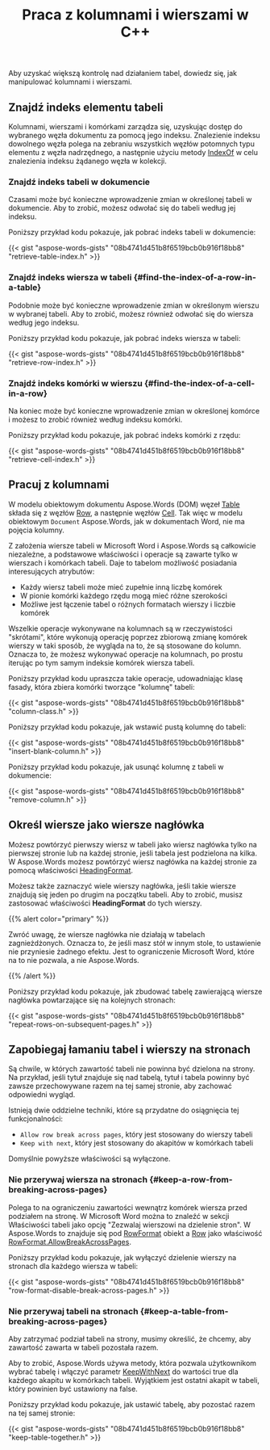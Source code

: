 ﻿---
title: Praca z kolumnami i wierszami w C++
second_title: Aspose.Words dla C++
articleTitle: Pracuj z kolumnami i wierszami
linktitle: Pracuj z kolumnami i wierszami
description: "Praca z częściami tabeli-wiersze, kolumny i komórki przy użyciu C++. Określ Wiersz Nagłówka C++."
type: docs
weight: 30
url: /pl/cpp/working-with-columns-and-rows/
timestamp: 2024-01-27-14-07-04
---

Aby uzyskać większą kontrolę nad działaniem tabel, dowiedz się, jak manipulować kolumnami i wierszami.

## Znajdź indeks elementu tabeli

Kolumnami, wierszami i komórkami zarządza się, uzyskując dostęp do wybranego węzła dokumentu za pomocą jego indeksu. Znalezienie indeksu dowolnego węzła polega na zebraniu wszystkich węzłów potomnych typu elementu z węzła nadrzędnego, a następnie użyciu metody [IndexOf](https://reference.aspose.com/words/cpp/aspose.words/nodecollection/indexof/) w celu znalezienia indeksu żądanego węzła w kolekcji.

### Znajdź indeks tabeli w dokumencie

Czasami może być konieczne wprowadzenie zmian w określonej tabeli w dokumencie. Aby to zrobić, możesz odwołać się do tabeli według jej indeksu.

Poniższy przykład kodu pokazuje, jak pobrać indeks tabeli w dokumencie:

{{< gist "aspose-words-gists" "08b4741d451b8f6519bcb0b916f18bb8" "retrieve-table-index.h" >}}

### Znajdź indeks wiersza w tabeli {#find-the-index-of-a-row-in-a-table}

Podobnie może być konieczne wprowadzenie zmian w określonym wierszu w wybranej tabeli. Aby to zrobić, możesz również odwołać się do wiersza według jego indeksu.

Poniższy przykład kodu pokazuje, jak pobrać indeks wiersza w tabeli:

{{< gist "aspose-words-gists" "08b4741d451b8f6519bcb0b916f18bb8" "retrieve-row-index.h" >}}

### Znajdź indeks komórki w wierszu {#find-the-index-of-a-cell-in-a-row}

Na koniec może być konieczne wprowadzenie zmian w określonej komórce i możesz to zrobić również według indeksu komórki.

Poniższy przykład kodu pokazuje, jak pobrać indeks komórki z rzędu:

{{< gist "aspose-words-gists" "08b4741d451b8f6519bcb0b916f18bb8" "retrieve-cell-index.h" >}}

## Pracuj z kolumnami

W modelu obiektowym dokumentu Aspose.Words (DOM) węzeł [Table](https://reference.aspose.com/words/cpp/aspose.words.tables/table/) składa się z węzłów [Row](https://reference.aspose.com/words/cpp/aspose.words.tables/row/), a następnie węzłów [Cell](https://reference.aspose.com/words/cpp/aspose.words.tables/cell/). Tak więc w modelu obiektowym `Document` Aspose.Words, jak w dokumentach Word, nie ma pojęcia kolumny.

Z założenia wiersze tabeli w Microsoft Word i Aspose.Words są całkowicie niezależne, a podstawowe właściwości i operacje są zawarte tylko w wierszach i komórkach tabeli. Daje to tabelom możliwość posiadania interesujących atrybutów:

- Każdy wiersz tabeli może mieć zupełnie inną liczbę komórek
- W pionie komórki każdego rzędu mogą mieć różne szerokości
- Możliwe jest łączenie tabel o różnych formatach wierszy i liczbie komórek

Wszelkie operacje wykonywane na kolumnach są w rzeczywistości "skrótami", które wykonują operację poprzez zbiorową zmianę komórek wierszy w taki sposób, że wygląda na to, że są stosowane do kolumn. Oznacza to, że możesz wykonywać operacje na kolumnach, po prostu iterując po tym samym indeksie komórek wiersza tabeli.

Poniższy przykład kodu upraszcza takie operacje, udowadniając klasę fasady, która zbiera komórki tworzące "kolumnę" tabeli:

{{< gist "aspose-words-gists" "08b4741d451b8f6519bcb0b916f18bb8" "column-class.h" >}}

Poniższy przykład kodu pokazuje, jak wstawić pustą kolumnę do tabeli:

{{< gist "aspose-words-gists" "08b4741d451b8f6519bcb0b916f18bb8" "insert-blank-column.h" >}}

Poniższy przykład kodu pokazuje, jak usunąć kolumnę z tabeli w dokumencie:

{{< gist "aspose-words-gists" "08b4741d451b8f6519bcb0b916f18bb8" "remove-column.h" >}}

## Określ wiersze jako wiersze nagłówka

Możesz powtórzyć pierwszy wiersz w tabeli jako wiersz nagłówka tylko na pierwszej stronie lub na każdej stronie, jeśli tabela jest podzielona na kilka. W Aspose.Words możesz powtórzyć wiersz nagłówka na każdej stronie za pomocą właściwości [HeadingFormat](https://reference.aspose.com/words/cpp/aspose.words.tables/rowformat/get_headingformat/).

Możesz także zaznaczyć wiele wierszy nagłówka, jeśli takie wiersze znajdują się jeden po drugim na początku tabeli. Aby to zrobić, musisz zastosować właściwości **HeadingFormat** do tych wierszy.

{{% alert color="primary" %}}

Zwróć uwagę, że wiersze nagłówka nie działają w tabelach zagnieżdżonych. Oznacza to, że jeśli masz stół w innym stole, to ustawienie nie przyniesie żadnego efektu. Jest to ograniczenie Microsoft Word, które na to nie pozwala, a nie Aspose.Words.

{{% /alert %}}

Poniższy przykład kodu pokazuje, jak zbudować tabelę zawierającą wiersze nagłówka powtarzające się na kolejnych stronach:

{{< gist "aspose-words-gists" "08b4741d451b8f6519bcb0b916f18bb8" "repeat-rows-on-subsequent-pages.h" >}}

## Zapobiegaj łamaniu tabel i wierszy na stronach

Są chwile, w których zawartość tabeli nie powinna być dzielona na strony. Na przykład, jeśli tytuł znajduje się nad tabelą, tytuł i tabela powinny być zawsze przechowywane razem na tej samej stronie, aby zachować odpowiedni wygląd.

Istnieją dwie oddzielne techniki, które są przydatne do osiągnięcia tej funkcjonalności:

- `Allow row break across pages`, który jest stosowany do wierszy tabeli
- `Keep with next`, który jest stosowany do akapitów w komórkach tabeli

Domyślnie powyższe właściwości są wyłączone.

### Nie przerywaj wiersza na stronach {#keep-a-row-from-breaking-across-pages}

Polega to na ograniczeniu zawartości wewnątrz komórek wiersza przed podziałem na stronę. W Microsoft Word można to znaleźć w sekcji Właściwości tabeli jako opcję "Zezwalaj wierszowi na dzielenie stron". W Aspose.Words to znajduje się pod [RowFormat](hhttps://reference.aspose.com/words/cpp/aspose.words.tables/rowformat/) obiekt a [Row](https://reference.aspose.com/words/cpp/aspose.words.tables/row/) jako właściwość [RowFormat.AllowBreakAcrossPages](https://reference.aspose.com/words/cpp/aspose.words.tables/rowformat/get_allowbreakacrosspages/).

Poniższy przykład kodu pokazuje, jak wyłączyć dzielenie wierszy na stronach dla każdego wiersza w tabeli:

{{< gist "aspose-words-gists" "08b4741d451b8f6519bcb0b916f18bb8" "row-format-disable-break-across-pages.h" >}}

### Nie przerywaj tabeli na stronach {#keep-a-table-from-breaking-across-pages}

Aby zatrzymać podział tabeli na strony, musimy określić, że chcemy, aby zawartość zawarta w tabeli pozostała razem.

Aby to zrobić, Aspose.Words używa metody, która pozwala użytkownikom wybrać tabelę i włączyć parametr [KeepWithNext](https://reference.aspose.com/words/cpp/aspose.words/paragraphformat/get_keepwithnext/) do wartości true dla każdego akapitu w komórkach tabeli. Wyjątkiem jest ostatni akapit w tabeli, który powinien być ustawiony na false.

Poniższy przykład kodu pokazuje, jak ustawić tabelę, aby pozostać razem na tej samej stronie:

{{< gist "aspose-words-gists" "08b4741d451b8f6519bcb0b916f18bb8" "keep-table-together.h" >}}

